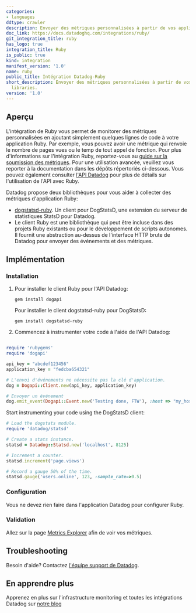 ```yaml
---
categories:
- languages
ddtype: crawler
description: Envoyer des métriques personnalisées à partir de vos applications Ruby grâce au bibliothèques client Datadog.
doc_link: https://docs.datadoghq.com/integrations/ruby/
git_integration_title: ruby
has_logo: true
integration_title: Ruby
is_public: true
kind: integration
manifest_version: '1.0'
name: ruby
public_title: Intégration Datadog-Ruby 
short_description: Envoyer des métriques personnalisées à partir de vos applications Ruby avec le client Datadog
  libraries.
version: '1.0'
---
```


## Aperçu

L'intégration de Ruby vous permet de monitorer des métriques personnalisées en ajoutant simplement quelques lignes de code à votre application Ruby. Par exemple, vous pouvez avoir une métrique qui renvoie le nombre de pages vues ou le temp de tout appel de fonction. Pour plus d'informations sur l'intégration Ruby, reportez-vous au [guide sur la soumission des métriques][1]. Pour une utilisation avancée, veuillez vous reporter à la documentation dans les dépôts répertoriés ci-dessous. Vous pouvez également consulter [l'API Datadog][2] pour plus de détails sur l'utilisation de l'API avec Ruby.

Datadog propose deux bibliothèques pour vous aider à collecter des métriques d'application Ruby:

* [dogstatsd-ruby][3]. Un client pour DogStatsD, une extension du serveur de statistiques StatsD pour Datadog.
* Le client Ruby est une bibliothèque qui peut être incluse dans des projets Ruby existants ou pour le développement de scripts autonomes. Il fournit une abstraction au-dessus de l'interface HTTP brute de Datadog pour envoyer des événements et des métriques.

## Implémentation
### Installation

1.  Pour installer le client Ruby pour l'API Datadog:

        gem install dogapi

    Pour installer le client dogstatsd-ruby pour DogStatsD:

        gem install dogstatsd-ruby

2.  Commencez à instrumenter votre code à l'aide de l'API Datadog:
```ruby

require 'rubygems'
require 'dogapi'

api_key = "abcdef123456"
application_key = "fedcba654321"

# L'envoi d'événements ne nécessite pas la clé d'application.
dog = Dogapi::Client.new(api_key, application_key)

# Envoyer un événement
dog.emit_event(Dogapi::Event.new('Testing done, FTW'), :host => "my_host")
```

Start instrumenting your code using the DogStatsD client:
```ruby
# Load the dogstats module.
require 'datadog/statsd'

# Create a stats instance.
statsd = Datadog::Statsd.new('localhost', 8125)

# Increment a counter.
statsd.increment('page.views')

# Record a gauge 50% of the time.
statsd.gauge('users.online', 123, :sample_rate=>0.5)
```

### Configuration

Vous ne devez rien faire dans l'application Datadog pour configurer Ruby.

### Validation

Allez sur la page [Metrics Explorer][4] afin de voir vos métriques.

## Troubleshooting
Besoin d'aide? Contactez  [l'équipe support de Datadog][5].

## En apprendre plus
Apprenez en plus sur l'infrastructure monitoring et toutes les intégrations Datadog sur [notre blog][6]

[1]: /guides/metrics
[2]: /api
[3]: https://github.com/DataDog/dogstatsd-ruby
[4]: https://app.datadoghq.com/metric/explorer
[5]: http://docs.datadoghq.com/help/
[6]: https://www.datadoghq.com/blog/
